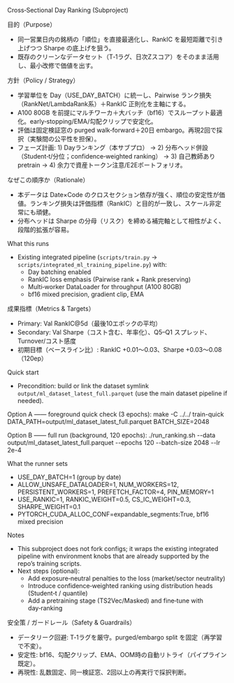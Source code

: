 Cross‑Sectional Day Ranking (Subproject)

目的（Purpose）
- 同一営業日内の銘柄の「順位」を直接最適化し、RankIC を最短距離で引き上げつつ Sharpe の底上げを狙う。
- 既存のクリーンなデータセット（T‑1ラグ、日次Zスコア）をそのまま活用し、最小改修で価値を出す。

方針（Policy / Strategy）
- 学習単位を Day（USE_DAY_BATCH）に統一し、Pairwise ランク損失（RankNet/LambdaRank系）＋RankIC 正則化を主軸にする。
- A100 80GB を前提にマルチワーカ＋大バッチ（bf16）でスループット最適化。early‑stopping/EMA/勾配クリップで安定化。
- 評価は固定検証窓の purged walk‑forward＋20日 embargo。再現2回で採択（実験間の公平性を担保）。
- フェーズ計画: 1) Dayランキング（本サブプロ） → 2) 分布ヘッド併設（Student‑t/分位；confidence‑weighted ranking） → 3) 自己教師ありpretrain → 4) 余力で資産トークン注意/E2Eポートフォリオ。

なぜこの順序か（Rationale）
- 本データは Date×Code のクロスセクション依存が強く、順位の安定性が価値。ランキング損失は評価指標（RankIC）と目的が一致し、スケール非定常にも頑健。
- 分布ヘッドは Sharpe の分母（リスク）を締める補完軸として相性がよく、段階的拡張が容易。

What this runs
- Existing integrated pipeline (`scripts/train.py` → `scripts/integrated_ml_training_pipeline.py`) with:
  - Day batching enabled
  - RankIC loss emphasis (Pairwise rank + Rank preserving)
  - Multi‑worker DataLoader for throughput (A100 80GB)
  - bf16 mixed precision, gradient clip, EMA

成果指標（Metrics & Targets）
- Primary: Val RankIC@5d（最後10エポックの平均）
- Secondary: Val Sharpe（コスト含む、年率化）、Q5–Q1 スプレッド、Turnover/コスト感度
- 初期目標（ベースライン比）: RankIC +0.01〜0.03、Sharpe +0.03〜0.08（120ep）

Quick start
- Precondition: build or link the dataset symlink `output/ml_dataset_latest_full.parquet` (use the main dataset pipeline if needed).

Option A —— foreground quick check (3 epochs):
  make -C ../../ train-quick DATA_PATH=output/ml_dataset_latest_full.parquet BATCH_SIZE=2048

Option B —— full run (background, 120 epochs):
  ./run_ranking.sh --data output/ml_dataset_latest_full.parquet --epochs 120 --batch-size 2048 --lr 2e-4

What the runner sets
- USE_DAY_BATCH=1 (group by date)
- ALLOW_UNSAFE_DATALOADER=1, NUM_WORKERS=12, PERSISTENT_WORKERS=1, PREFETCH_FACTOR=4, PIN_MEMORY=1
- USE_RANKIC=1, RANKIC_WEIGHT=0.5, CS_IC_WEIGHT=0.3, SHARPE_WEIGHT=0.1
- PYTORCH_CUDA_ALLOC_CONF=expandable_segments:True, bf16 mixed precision

Notes
- This subproject does not fork configs; it wraps the existing integrated pipeline with environment knobs that are already supported by the repo’s training scripts.
- Next steps (optional):
  - Add exposure‑neutral penalties to the loss (market/sector neutrality)
  - Introduce confidence‑weighted ranking using distribution heads (Student‑t / quantile)
  - Add a pretraining stage (TS2Vec/Masked) and fine‑tune with day‑ranking

安全策 / ガードレール（Safety & Guardrails）
- データリーク回避: T‑1ラグを厳守。purged/embargo split を固定（再学習で不変）。
- 安定性: bf16、勾配クリップ、EMA、OOM時の自動リトライ（パイプライン既定）。
- 再現性: 乱数固定、同一検証窓、2回以上の再実行で採択判断。
